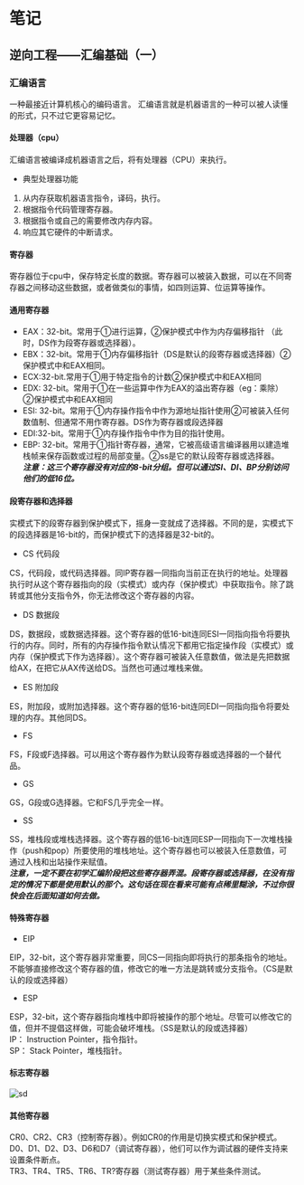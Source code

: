 # 笔记
## 逆向工程——汇编基础（一）  
### 汇编语言  
一种最接近计算机核心的编码语言。 汇编语言就是机器语言的一种可以被人读懂的形式，只不过它更容易记忆。 
#### 处理器（cpu）
汇编语言被编译成机器语言之后，将有处理器（CPU）来执行。
- 典型处理器功能</br>
1. 从内存获取机器语言指令，译码，执行。  
2. 根据指令代码管理寄存器。  
3. 根据指令或自己的需要修改内存内容。  
4. 响应其它硬件的中断请求。   
#### 寄存器  
寄存器位于cpu中，保存特定长度的数据。寄存器可以被装入数据，可以在不同寄存器之间移动这些数据，或者做类似的事情，如四则运算、位运算等操作。  
#### 通用寄存器  
- EAX：32-bit。常用于①进行运算，②保护模式中作为内存偏移指针 （此时，DS作为段寄存器或选择器）。  
- EBX：32-bit。常用于①内存偏移指针（DS是默认的段寄存器或选择器）②保护模式中和EAX相同。  
- ECX:32-bit.常用于①用于特定指令的计数②保护模式中和EAX相同  
- EDX: 32-bit。常用于①在一些运算中作为EAX的溢出寄存器（eg：乘除）②保护模式中和EAX相同  
- ESI: 32-bit。常用于①内存操作指令中作为源地址指针使用②可被装入任何数值制、但通常不用作寄存器。DS作为寄存器或段选择器  
- EDI:32-bit。常用于①内存操作指令中作为目的指针使用。  
- EBP: 32-bit。常用于①指针寄存器，通常，它被高级语言编译器用以建造堆栈帧来保存函数或过程的局部变量。②ss是它的默认段寄存器或选择器。   
***注意：这三个寄存器没有对应的8-bit分组。但可以通过SI、DI、BP分别访问他们的低16位。***  
#### 段寄存器和选择器  
实模式下的段寄存器到保护模式下，摇身一变就成了选择器。不同的是，实模式下的段选择器是16-bit的，而保护模式下的选择器是32-bit的。  
- CS 代码段

CS，代码段，或代码选择器。同IP寄存器一同指向当前正在执行的地址。处理器执行时从这个寄存器指向的段（实模式）或内存（保护模式）中获取指令。除了跳转或其他分支指令外，你无法修改这个寄存器的内容。

- DS 数据段

DS，数据段，或数据选择器。这个寄存器的低16-bit连同ESI一同指向指令将要执行的内存。同时，所有的内存操作指令默认情况下都用它指定操作段（实模式）或内存（保护模式下作为选择器）。这个寄存器可被装入任意数值，做法是先把数据给AX，在把它从AX传送给DS。当然也可通过堆栈来做。

- ES 附加段

ES，附加段，或附加选择器。这个寄存器的低16-bit连同EDI一同指向指令将要处理的内存。其他同DS。

 - FS

FS，F段或F选择器。可以用这个寄存器作为默认段寄存器或选择器的一个替代品。

- GS

GS，G段或G选择器。它和FS几乎完全一样。

- SS

SS，堆栈段或堆栈选择器。这个寄存器的低16-bit连同ESP一同指向下一次堆栈操作（push和pop）所要使用的堆栈地址。这个寄存器也可以被装入任意数值，可通过入栈和出站操作来赋值。</br>
***注意，一定不要在初学汇编阶段把这些寄存器弄混。段寄存器或选择器，在没有指定的情况下都是使用默认的那个。这句话在现在看来可能有点稀里糊涂，不过你很快会在后面知道如何去做。***
#### 特殊寄存器

- EIP

EIP，32-bit，这个寄存器非常重要，同CS一同指向即将执行的那条指令的地址。不能够直接修改这个寄存器的值，修改它的唯一方法是跳转或分支指令。（CS是默认的段或选择器）

- ESP

ESP，32-bit，这个寄存器指向堆栈中即将被操作的那个地址。尽管可以修改它的值，但并不提倡这样做，可能会破坏堆栈。（SS是默认的段或选择器）<br>
IP： Instruction Pointer，指令指针。<br>
SP： Stack Pointer，堆栈指针。<br>
#### 标志寄存器
![sd](http://m0nst3r.me/usr/uploads/2017/11/1975533938.png)
#### 其他寄存器
CR0、CR2、CR3（控制寄存器）。例如CR0的作用是切换实模式和保护模式。<br>
D0、D1、D2、D3、D6和D7（调试寄存器），他们可以作为调试器的硬件支持来设置条件断点。<br>
TR3、TR4、TR5、TR6、TR?寄存器（测试寄存器）用于某些条件测试。        